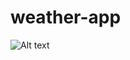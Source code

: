 # weather-app

![Alt text](https://scontent.fhan2-4.fna.fbcdn.net/v/t1.15752-9/483354241_630110363191648_1359228585939508785_n.png?stp=dst-png_s720x720&_nc_cat=109&ccb=1-7&_nc_sid=0024fc&_nc_ohc=4-wI9FXt_LsQ7kNvgGwgzvZ&_nc_oc=AdlD25dlFjo5WXI2ge4HszYOlGstd0LyHhWTfPbZu4yTVVSS6U0ooxjpaHOqFGrP2jI&_nc_ad=z-m&_nc_cid=0&_nc_zt=23&_nc_ht=scontent.fhan2-4.fna&oh=03_Q7cD1wFIFX9ttWG1ist5ihb68FSjpma4qU-kVxSpbLsn1OXtWA&oe=68028E99)


